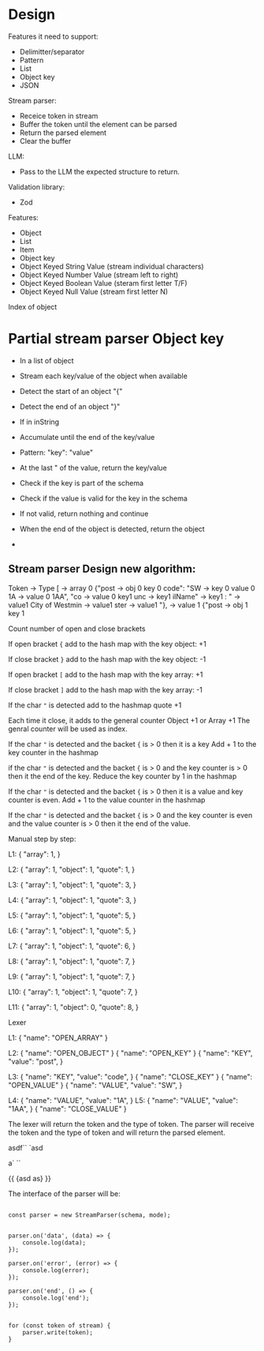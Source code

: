 # Design


Features it need to support:
- Delimitter/separator
- Pattern
- List
- Object key
- JSON



Stream parser:
- Receice token in stream
- Buffer the token until the element can be parsed
- Return the parsed element
- Clear the buffer


LLM:
- Pass to the LLM the expected structure to return.



Validation library:
- Zod



Features:
- Object
- List
- Item
- Object key
- Object Keyed String Value    (stream individual characters)
- Object Keyed Number Value    (stream left to right)
- Object Keyed Boolean Value   (steram first letter T/F)
- Object Keyed Null Value      (stream first letter N)

Index of object


# Partial stream parser Object key

- In a list of object
- Stream each key/value of the object when available

- Detect the start of an object "{"
- Detect the end of an object "}"
- If in inString
- Accumulate until the end of the key/value
- Pattern: "key": "value"
- At the last " of the value, return the key/value
- Check if the key is part of the schema
- Check if the value is valid for the key in the schema
- If not valid, return nothing and continue
- When the end of the object is detected, return the object
-



## Stream parser Design new algorithm:



Token              ->    Type
[                  ->    array 0
{"post             ->    obj 0 key 0
code": "SW         ->    key 0 value 0
1A                 ->    value 0
1AA", "co          ->    value 0 key1
unc                ->    key1
ilName"            ->    key1
: "                ->    value1
City of Westmin    ->    value1
ster               ->    value1
"},                ->    value 1
{"post             ->    obj 1 key 1



Count number of open and close brackets

If open bracket `{` add to the hash map with the key object: +1

If close bracket `}` add to the hash map with the key object: -1

If open bracket `[` add to the hash map with the key array: +1

If close bracket `]` add to the hash map with the key array: -1

If the char `"` is detected add to the hashmap
quote +1


Each time it close, it adds to the general counter
Object +1
or Array +1
The genral counter will be used as index.


If the char `"` is detected and the backet `{` is > 0  then it is a key
Add + 1 to the key counter in the hashmap

if the char `"` is detected and the backet `{` is > 0  and the key counter is > 0 then it the end of the key.
Reduce the key counter by 1 in the hashmap


If the char `"` is detected and the backet `{` is > 0  then it is a value and key counter is even.
Add + 1 to the value counter in the hashmap


If the char `"` is detected and the backet `{` is > 0  and the key counter is even
and the value counter is > 0 then it the end of the value.


Manual step by step:

L1:
{
 "array": 1,
}

L2:
{
 "array": 1,
 "object": 1,
 "quote": 1,
}

L3:
{
 "array": 1,
 "object": 1,
 "quote": 3,
}

L4:
{
 "array": 1,
 "object": 1,
 "quote": 3,
}

L5:
{
    "array": 1,
    "object": 1,
    "quote": 5,
}

L6:
{
    "array": 1,
    "object": 1,
    "quote": 5,
}

L7:
{
    "array": 1,
    "object": 1,
    "quote": 6,
}

L8:
{
    "array": 1,
    "object": 1,
    "quote": 7,
}


L9:
{
    "array": 1,
    "object": 1,
    "quote": 7,
}

L10:
{
    "array": 1,
    "object": 1,
    "quote": 7,
}

L11:
{
    "array": 1,
    "object": 0,
    "quote": 8,
}




Lexer

L1:
{
    "name": "OPEN_ARRAY"
}

L2:
{
    "name": "OPEN_OBJECT"
}
{
    "name": "OPEN_KEY"
}
{
    "name": "KEY",
    "value": "post",
}

L3:
{
    "name": "KEY",
    "value": "code",
}
{
    "name": "CLOSE_KEY"
}
{
    "name": "OPEN_VALUE"
}
{
    "name": "VALUE",
    "value": "SW",
}

L4:
{
    "name": "VALUE",
    "value": "1A",
}
L5:
{
    "name": "VALUE",
    "value": "1AA",
}
{
    "name": "CLOSE_VALUE"
}



The lexer will return the token and the type of token.
The parser will receive the token and the type of token and will return the parsed element.


asdf``
`asd

a`
``


{{
{asd
as}
}}


The interface of the parser will be:

```

const parser = new StreamParser(schema, mode);


parser.on('data', (data) => {
    console.log(data);
});

parser.on('error', (error) => {
    console.log(error);
});

parser.on('end', () => {
    console.log('end');
});


for (const token of stream) {
    parser.write(token);
}

```
